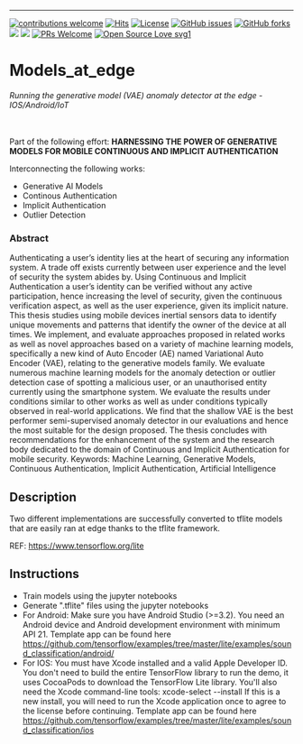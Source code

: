 ___
[![contributions welcome](https://img.shields.io/badge/contributions-welcome-brightgreen.svg?style=flat)](https://github.com/dwyl/esta/issues) [![Hits](https://hits.seeyoufarm.com/api/count/incr/badge.svg?url=https%3A%2F%2Fgithub.com%2FUW-CIA&count_bg=%2379C83D&title_bg=%23555555&icon=&icon_color=%23E7E7E7&title=users&edge_flat=false)](https://hits.seeyoufarm.com)
[![License](https://img.shields.io/pypi/l/mia.svg)]() 
<a href="https://https://github.com/UW-CIA/Models_at_edge/issues"><img alt="GitHub issues" src="https://img.shields.io/github/issues/UW-CIA/Models_at_edge"></a>
<a href="https://github.com/kaiiyer/UW-CIA/Models_at_edge"><img alt="GitHub forks" src="https://img.shields.io/github/forks/UW-CIA/Models_at_edge"></a>
<a href="https://github.com/UW-CIA/Models_at_edge/graphs/contributors" alt="Contributors">
<img src="https://img.shields.io/github/contributors/UW-CIA/Models_at_edge" /></a>
<a href="https://github.com/UW-CIA/Models_at_edge/graphs/stars" alt="Stars">
<img src="https://img.shields.io/github/stars/UW-CIA/Models_at_edge" /></a>
[![PRs Welcome](https://img.shields.io/badge/PRs-welcome-brightgreen.svg?style=shields)](http://makeapullrequest.com)
[![Open Source Love svg1](https://badges.frapsoft.com/os/v3/open-source.svg?v=103)](https://github.com/ellerbrock/open-source-badges/)


# Models_at_edge
*Running the generative model (VAE) anomaly detector at the edge - IOS/Android/IoT* 

<br> <br> 
Part of the following effort: 
**HARNESSING THE POWER OF GENERATIVE MODELS FOR MOBILE CONTINUOUS AND IMPLICIT AUTHENTICATION**

Interconnecting the following works: 
* Generative AI Models
* Continous Authentication 
* Implicit Authentication 
* Outlier Detection 

### Abstract 
Authenticating a user’s identity lies at the heart of securing any information system.
A trade off exists currently between user experience and the level of security the system
abides by. Using Continuous and Implicit Authentication a user’s identity can be verified
without any active participation, hence increasing the level of security, given the continuous
verification aspect, as well as the user experience, given its implicit nature.
This thesis studies using mobile devices inertial sensors data to identify unique movements and patterns that identify the owner of the device at all times. We implement,
and evaluate approaches proposed in related works as well as novel approaches based on a
variety of machine learning models, specifically a new kind of Auto Encoder (AE) named
Variational Auto Encoder (VAE), relating to the generative models family. We evaluate
numerous machine learning models for the anomaly detection or outlier detection case of
spotting a malicious user, or an unauthorised entity currently using the smartphone system. We evaluate the results under conditions similar to other works as well as under
conditions typically observed in real-world applications. We find that the shallow VAE
is the best performer semi-supervised anomaly detector in our evaluations and hence the
most suitable for the design proposed.
The thesis concludes with recommendations for the enhancement of the system and
the research body dedicated to the domain of Continuous and Implicit Authentication for
mobile security.
Keywords: Machine Learning, Generative Models, Continuous Authentication, Implicit
Authentication, Artificial Intelligence



## Description 

Two different implementations are successfully converted to tflite models that are easily ran at edge thanks to the tflite framework. 

REF: https://www.tensorflow.org/lite

## Instructions 
* Train models using the jupyter notebooks 
* Generate ".tflite" files using the jupyter notebooks 
* For Android: Make sure you have Android Studio (>=3.2). You need an Android device and Android development environment with minimum API 21. Template app can be found here https://github.com/tensorflow/examples/tree/master/lite/examples/sound_classification/android/
* For IOS: You must have Xcode installed and a valid Apple Developer ID. You don't need to build the entire TensorFlow library to run the demo, it uses CocoaPods to download the TensorFlow Lite library. You'll also need the Xcode command-line tools: xcode-select --install If this is a new install, you will need to run the Xcode application once to agree to the license before continuing. Template app can be found here https://github.com/tensorflow/examples/tree/master/lite/examples/sound_classification/ios 

